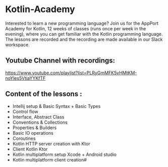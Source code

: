 # Kotlin-Academy

Interested to learn a new programming language? Join us for the AppPort Academy for Kotlin, 12 weeks of classes (runs once per week in the evening), where you can get familiar with the Kotlin programming language. The lessons are recorded and the recording are made available in our Slack workspace.

## Youtube Channel with recordings:
https://www.youtube.com/playlist?list=PLRyGmMFK5vHMtKM-noYles5VtiaYYKfTF

## Content of the lessons :
- Intellij setup & Basic Syntax + Basic Types
- Control flow
- Interface, Abstract Class
- Conventions & Collections
- Properties & Builders
- Basic IO operations
- Coroutines
- Kotlin HTTP server creation with Ktor
- Client Kotlin Ktor
- Kotlin multiplatform setup Xcode + Android studio
- Kotlin multiplatform client creation#
